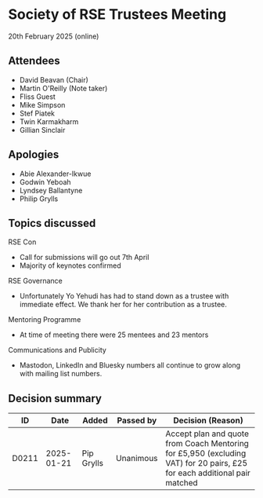 # Society of RSE Trustees Meeting

20th February 2025 (online)

## Attendees

- David Beavan (Chair)
- Martin O'Reilly (Note taker)
- Fliss Guest
- Mike Simpson
- Stef Piatek
- Twin Karmakharm
- Gillian Sinclair 


## Apologies

- Abie Alexander-Ikwue
- Godwin Yeboah
- Lyndsey Ballantyne
- Philip Grylls
  

## Topics discussed
RSE Con
- Call for submissions will go out 7th April
- Majority of keynotes confirmed

RSE Governance
- Unfortunately Yo Yehudi has had to stand down as a trustee with immediate effect. We thank her for her contribution as a trustee.

Mentoring Programme
- At time of meeting there were 25 mentees and 23 mentors

Communications and Publicity
- Mastodon, LinkedIn and Bluesky numbers all continue to grow along with mailing list numbers.


## Decision summary

| ID    | Date       | Added       | Passed by                 | Decision (Reason)                                                                                                        |
|-------|------------|-------------|---------------------------|--------------------------------------------------------------------------------------------------------------------------|
| D0211 | 2025-01-21 | Pip Grylls  | Unanimous                 | Accept plan and quote from Coach Mentoring for £5,950 (excluding VAT) for 20 pairs, £25 for each additional pair matched |


